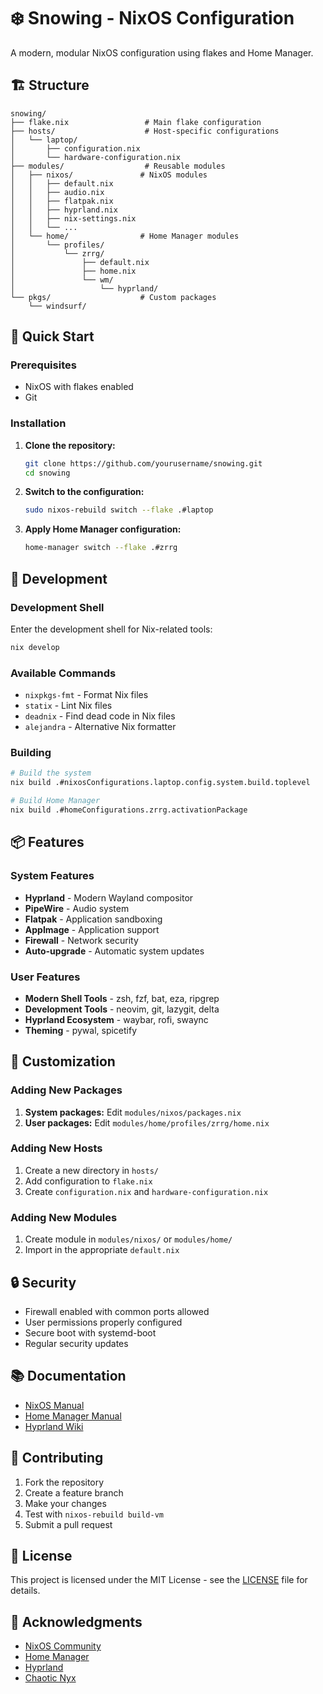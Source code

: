 # ❄️ Snowing - NixOS Configuration

A modern, modular NixOS configuration using flakes and Home Manager.

## 🏗️ Structure

```
snowing/
├── flake.nix                 # Main flake configuration
├── hosts/                    # Host-specific configurations
│   └── laptop/
│       ├── configuration.nix
│       └── hardware-configuration.nix
├── modules/                  # Reusable modules
│   ├── nixos/               # NixOS modules
│   │   ├── default.nix
│   │   ├── audio.nix
│   │   ├── flatpak.nix
│   │   ├── hyprland.nix
│   │   ├── nix-settings.nix
│   │   └── ...
│   └── home/                # Home Manager modules
│       └── profiles/
│           └── zrrg/
│               ├── default.nix
│               ├── home.nix
│               └── wm/
│                   └── hyprland/
└── pkgs/                    # Custom packages
    └── windsurf/
```

## 🚀 Quick Start

### Prerequisites

- NixOS with flakes enabled
- Git

### Installation

1. **Clone the repository:**
   ```bash
   git clone https://github.com/yourusername/snowing.git
   cd snowing
   ```

2. **Switch to the configuration:**
   ```bash
   sudo nixos-rebuild switch --flake .#laptop
   ```

3. **Apply Home Manager configuration:**
   ```bash
   home-manager switch --flake .#zrrg
   ```

## 🔧 Development

### Development Shell

Enter the development shell for Nix-related tools:

```bash
nix develop
```

### Available Commands

- `nixpkgs-fmt` - Format Nix files
- `statix` - Lint Nix files
- `deadnix` - Find dead code in Nix files
- `alejandra` - Alternative Nix formatter

### Building

```bash
# Build the system
nix build .#nixosConfigurations.laptop.config.system.build.toplevel

# Build Home Manager
nix build .#homeConfigurations.zrrg.activationPackage
```

## 📦 Features

### System Features

- **Hyprland** - Modern Wayland compositor
- **PipeWire** - Audio system
- **Flatpak** - Application sandboxing
- **AppImage** - Application support
- **Firewall** - Network security
- **Auto-upgrade** - Automatic system updates

### User Features

- **Modern Shell Tools** - zsh, fzf, bat, eza, ripgrep
- **Development Tools** - neovim, git, lazygit, delta
- **Hyprland Ecosystem** - waybar, rofi, swaync
- **Theming** - pywal, spicetify

## 🎨 Customization

### Adding New Packages

1. **System packages:** Edit `modules/nixos/packages.nix`
2. **User packages:** Edit `modules/home/profiles/zrrg/home.nix`

### Adding New Hosts

1. Create a new directory in `hosts/`
2. Add configuration to `flake.nix`
3. Create `configuration.nix` and `hardware-configuration.nix`

### Adding New Modules

1. Create module in `modules/nixos/` or `modules/home/`
2. Import in the appropriate `default.nix`

## 🔒 Security

- Firewall enabled with common ports allowed
- User permissions properly configured
- Secure boot with systemd-boot
- Regular security updates

## 📚 Documentation

- [NixOS Manual](https://nixos.org/manual/nixos/stable/)
- [Home Manager Manual](https://nix-community.github.io/home-manager/)
- [Hyprland Wiki](https://wiki.hyprland.org/)

## 🤝 Contributing

1. Fork the repository
2. Create a feature branch
3. Make your changes
4. Test with `nixos-rebuild build-vm`
5. Submit a pull request

## 📄 License

This project is licensed under the MIT License - see the [LICENSE](LICENSE) file for details.

## 🙏 Acknowledgments

- [NixOS Community](https://nixos.org/community/)
- [Home Manager](https://github.com/nix-community/home-manager)
- [Hyprland](https://hyprland.org/)
- [Chaotic Nyx](https://github.com/chaotic-cx/nyx) 